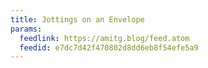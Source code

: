 ```yaml
---
title: Jottings on an Envelope
params:
  feedlink: https://amitg.blog/feed.atom
  feedid: e7dc7d42f470802d8dd6eb8f54efe5a9
---
```

